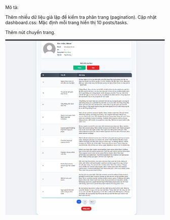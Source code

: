 Mô tả:

Thêm nhiều dữ liệu giả lập để kiểm tra phân trang (pagination).
Cập nhật dashboard.css:
Mặc định mỗi trang hiển thị 10 posts/tasks.

Thêm nút chuyển trang.

![1741449665053](image/v5/1741449665053.png)
